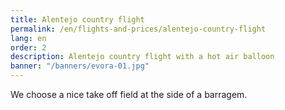 ```yaml
---
title: Alentejo country flight
permalink: /en/flights-and-prices/alentejo-country-flight
lang: en
order: 2
description: Alentejo country flight with a hot air balloon
banner: "/banners/evora-01.jpg"
---
```


We choose a nice take off field at the side of a barragem.
